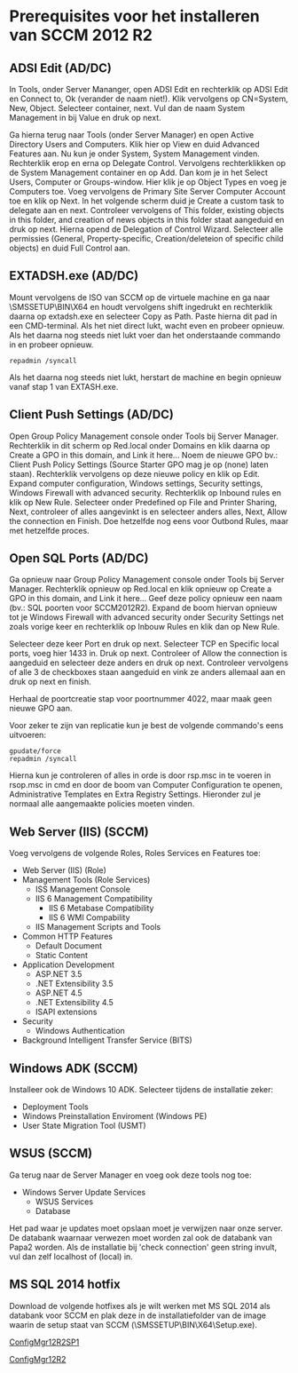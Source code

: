 # Prerequisites voor het installeren van SCCM 2012 R2

## ADSI Edit (AD/DC)

In Tools, onder Server Mananger, open ADSI Edit en rechterklik op ADSI Edit en Connect to, Ok (verander de naam niet!).
Klik vervolgens op CN=System, New, Object.
Selecteer container, next.
Vul dan de naam System Management in bij Value en druk op next.

Ga hierna terug naar Tools (onder Server Manager) en open Active Directory Users and Computers.
Klik hier op View en duid Advanced Features aan. Nu kun je onder System, System Management vinden. Rechterklik erop en erna op Delegate Control.
Vervolgens rechterklikken op de System Management container en op Add. Dan kom je in het Select Users, Computer or Groups-window. Hier klik je op Object Types en voeg je Computers toe.
Voeg vervolgens de Primary Site Server Computer Account toe en klik op Next.
In het volgende scherm duid je Create a custom task to delegate aan en next.
Controleer vervolgens of This folder, existing objects in this folder, and creation of news objects in this folder staat aangeduid en druk op next.
Hierna opend de Delegation of Control Wizard. Selecteer alle permissies (General, Property-specific, Creation/deleteion of specific child objects) en duid Full Control aan.

## EXTADSH.exe (AD/DC)

Mount vervolgens de ISO van SCCM op de virtuele machine en ga naar \SMSSETUP\BIN\X64 en houdt vervolgens shift ingedrukt en rechterklik daarna op extadsh.exe en selecteer Copy as Path.
Paste hierna dit pad in een CMD-terminal.
Als het niet direct lukt, wacht even en probeer opnieuw.
Als het daarna nog steeds niet lukt voer dan het onderstaande commando in en probeer opnieuw.
    
    repadmin /syncall
    
Als het daarna nog steeds niet lukt, herstart de machine en begin opnieuw vanaf stap 1 van EXTASH.exe.

## Client Push Settings (AD/DC)

Open Group Policy Management console onder Tools bij Server Manager.
Rechterklik in dit scherm op Red.local onder Domains en klik daarna op Create a GPO in this domain, and Link it here...
Noem de nieuwe GPO bv.: Client Push Policy Settings (Source Starter GPO mag je op (none) laten staan).
Rechterklik vervolgens op deze nieuwe policy en klik op Edit. Expand computer configuration, Windows settings, Security settings, Windows Firewall with advanced security. Rechterklik op Inbound rules en klik op New Rule.
Selecteer onder Predefined op File and Printer Sharing, Next, controleer of alles aangevinkt is en selecteer anders alles, Next, Allow the connection en Finish.
Doe hetzelfde nog eens voor Outbond Rules, maar met hetzelfde proces.

## Open SQL Ports (AD/DC)
Ga opnieuw naar Group Policy Management console onder Tools bij Server Manager. 
Rechterklik opnieuw op Red.local en klik opnieuw op Create a GPO in this domain, and Link it here...
Geef deze policy opnieuw een naam (bv.: SQL poorten voor SCCM2012R2).
Expand de boom hiervan opnieuw tot je Windows Firewall with advanced security onder Security Settings net zoals vorige keer en rechterklik op Inbouw Rules en klik dan op New Rule.


Selecteer deze keer Port en druk op next.
Selecteer TCP en Specific local ports, voeg hier 1433 in. Druk op next.
Controleer of Allow the connection is aangeduid en selecteer deze anders en druk op next.
Controleer vervolgens of alle 3 de checkboxes staan aangeduid en vink ze anders allemaal aan en druk op next en finish.


Herhaal de poortcreatie stap voor poortnummer 4022, maar maak geen nieuwe GPO aan.


Voor zeker te zijn van replicatie kun je best de volgende commando's eens uitvoeren:

    gpudate/force
    repadmin /syncall
    
Hierna kun je controleren of alles in orde is door rsp.msc in te voeren in rsop.msc in cmd en door de boom van Computer Configuration te openen, Administrative Templates en Extra Registry Settings.
Hieronder zul je normaal alle aangemaakte policies moeten vinden.

## Web Server (IIS) (SCCM)

Voeg vervolgens de volgende Roles, Roles Services en Features toe:

  - Web Server (IIS) (Role)
  - Management Tools (Role Services)
    - ISS Management Console
    - IIS 6 Management Compatibility
      - IIS 6 Metabase Compatibility
      - IIS 6 WMI Compability
    - IIS Management Scripts and Tools
  - Common HTTP Features
    - Default Document
    - Static Content
  - Application Development
    - ASP.NET 3.5
    - .NET Extensibility 3.5
    - ASP.NET 4.5
    - .NET Extensibility 4.5
    - ISAPI extensions
  - Security
    - Windows Authentication
  - Background Intelligent Transfer Service (BITS)

## Windows ADK (SCCM)

Installeer ook de Windows 10 ADK.
Selecteer tijdens de installatie zeker:
  
  - Deployment Tools
  - Windows Preinstallation Enviroment (Windows PE)
  - User State Migration Tool (USMT)
    
## WSUS (SCCM)

Ga terug naar de Server Manager en voeg ook deze tools nog toe:

  - Windows Server Update Services
    - WSUS Services
    - Database

Het pad waar je updates moet opslaan moet je verwijzen naar onze server.
De databank waarnaar verwezen moet worden zal ook de databank van Papa2 worden.
Als de installatie bij 'check connection' geen string invult, vul dan zelf localhost of (local) in.

## MS SQL 2014 hotfix

Download de volgende hotfixes als je wilt werken met MS SQL 2014 als databank voor SCCM en plak deze in de installatiefolder van de image waarin de setup staat van SCCM (\SMSSETUP\BIN\X64\Setup.exe).

[ConfigMgr12R2SP1](http://hotfixv4.microsoft.com/ConfigMgrV5/sp1/CM12_SP1_QFE_KB3020755_X64_ENU_OOB/05.00.7804.1115/free/483084_ENU_x64_zip.exe)

[ConfigMgr12R2](http://hotfixv4.microsoft.com/ConfigMgrV5/nosp/ConfigMgr12_R2_QFE_KB3020755_X64_ENU_OOB/05.00.7958.1113/free/480671_ENU_x64_zip.exe)
